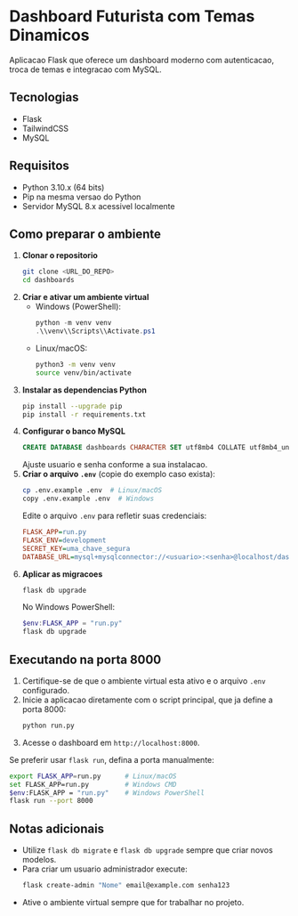 # Dashboard Futurista com Temas Dinamicos

Aplicacao Flask que oferece um dashboard moderno com autenticacao, troca de temas e integracao com MySQL.

## Tecnologias

- Flask
- TailwindCSS
- MySQL

## Requisitos

- Python 3.10.x (64 bits)
- Pip na mesma versao do Python
- Servidor MySQL 8.x acessivel localmente

## Como preparar o ambiente

1. **Clonar o repositorio**
   ```bash
   git clone <URL_DO_REPO>
   cd dashboards
   ```
2. **Criar e ativar um ambiente virtual**
   - Windows (PowerShell):
     ```powershell
     python -m venv venv
     .\\venv\\Scripts\\Activate.ps1
     ```
   - Linux/macOS:
     ```bash
     python3 -m venv venv
     source venv/bin/activate
     ```
3. **Instalar as dependencias Python**
   ```bash
   pip install --upgrade pip
   pip install -r requirements.txt
   ```
4. **Configurar o banco MySQL**
   ```sql
   CREATE DATABASE dashboards CHARACTER SET utf8mb4 COLLATE utf8mb4_unicode_ci;
   ```
   Ajuste usuario e senha conforme a sua instalacao.
5. **Criar o arquivo `.env`** (copie do exemplo caso exista):
   ```bash
   cp .env.example .env  # Linux/macOS
   copy .env.example .env  # Windows
   ```
   Edite o arquivo `.env` para refletir suas credenciais:
   ```ini
   FLASK_APP=run.py
   FLASK_ENV=development
   SECRET_KEY=uma_chave_segura
   DATABASE_URL=mysql+mysqlconnector://<usuario>:<senha>@localhost/dashboards
   ```
6. **Aplicar as migracoes**
   ```bash
   flask db upgrade
   ```
   No Windows PowerShell:
   ```powershell
   $env:FLASK_APP = "run.py"
   flask db upgrade
   ```

## Executando na porta 8000

1. Certifique-se de que o ambiente virtual esta ativo e o arquivo `.env` configurado.
2. Inicie a aplicacao diretamente com o script principal, que ja define a porta 8000:
   ```bash
   python run.py
   ```
3. Acesse o dashboard em `http://localhost:8000`.

Se preferir usar `flask run`, defina a porta manualmente:
```bash
export FLASK_APP=run.py      # Linux/macOS
set FLASK_APP=run.py         # Windows CMD
$env:FLASK_APP = "run.py"    # Windows PowerShell
flask run --port 8000
```

## Notas adicionais

- Utilize `flask db migrate` e `flask db upgrade` sempre que criar novos modelos.
- Para criar um usuario administrador execute:
  ```bash
  flask create-admin "Nome" email@example.com senha123
  ```
- Ative o ambiente virtual sempre que for trabalhar no projeto.
